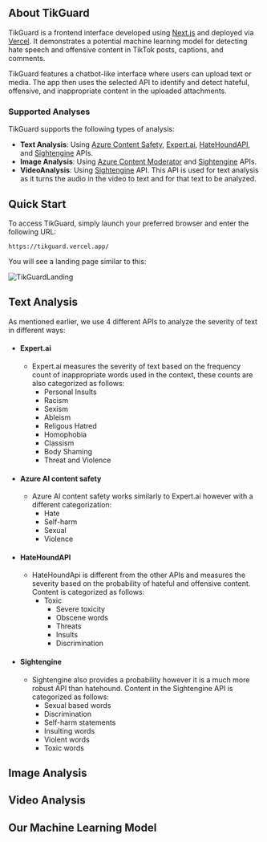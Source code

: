 ## About TikGuard

TikGuard is a frontend interface developed using [Next.js](https://nextjs.org/) and deployed via [Vercel](https://vercel.com/). It demonstrates a potential machine learning model for detecting hate speech and offensive content in TikTok posts, captions, and comments.

TikGuard features a chatbot-like interface where users can upload text or media. The app then uses the selected API to identify and detect hateful, offensive, and inappropriate content in the uploaded attachments.

### Supported Analyses

TikGuard supports the following types of analysis:
- **Text Analysis**: Using [Azure Content Safety](https://azure.microsoft.com/en-us/products/ai-services/ai-content-safety), [Expert.ai](https://docs.expert.ai/nlapi/v2/), [HateHoundAPI](https://hate-hound-api.vercel.app/?ref=taaft&utm_source=taaft&utm_medium=referral), and [Sightengine](https://sightengine.com/docs/) APIs.
- **Image Analysis**: Using [Azure Content Moderator](https://learn.microsoft.com/en-us/azure/ai-services/content-moderator/overview) and [Sightengine](https://sightengine.com/docs/) APIs.
- **VideoAnalysis**: Using [Sightengine](https://sightengine.com/docs/) API. This API is used for text analysis as it turns the audio in the video to text and for that text to be analyzed. 

## Quick Start

To access TikGuard, simply launch your preferred browser and enter the following URL:

```
https://tikguard.vercel.app/
```

You will see a landing page similar to this:

![TikGuardLanding](https://github.com/minhvyha/TikGuard/assets/132450443/c3c61eb9-6b4d-4541-8bba-a04593a3ae6d)





## Text Analysis 

As mentioned earlier, we use 4 different APIs to analyze the severity of text in different ways: 

 - #### Expert.ai 
	 - Expert.ai measures the severity of text based on the frequency count of inappropriate words used in the context, these counts are also categorized as follows:
		 - Personal Insults 
		 - Racism
		 - Sexism
		 - Ableism
		 - Religous Hatred 
		 - Homophobia
		 - Classism 
		 - Body Shaming 
		 - Threat and Violence
- #### Azure AI content safety
	- Azure AI content safety works similarly to Expert.ai however with a different categorization:
		- Hate 
		- Self-harm
		- Sexual
		- Violence
- #### HateHoundAPI
	- HateHoundApi is different from the other APIs and measures the severity based on the probability of hateful and offensive content. Content is categorized as follows:
   		- Toxic
        	- Severe toxicity
        	- Obscene words
           	- Threats
           	- Insults
           	- Discrimination
- #### Sightengine
  	- Sightengine also provides a probability however it is a much more robust API than hatehound. Content in the Sightengine API is categorized as follows:
  	  	- Sexual based words
  	  	- Discrimination
  	  	- Self-harm statements
  	  	- Insulting words
  	  	- Violent words
  	  	- Toxic words

## Image Analysis 

## Video Analysis 

## Our Machine Learning Model
